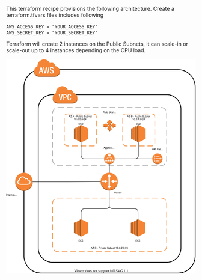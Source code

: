 
This terraform recipe provisions the following architecture. Create a terraform.tfvars files includes following
```
AWS_ACCESS_KEY = "YOUR_ACCESS_KEY"
AWS_SECRET_KEY = "YOUR_SECRET_KEY"
```
Terraform will create 2 instances on the Public Subnets, it can scale-in or scale-out up to 4 instances depending on the CPU load.

<img src="./diagram.svg">